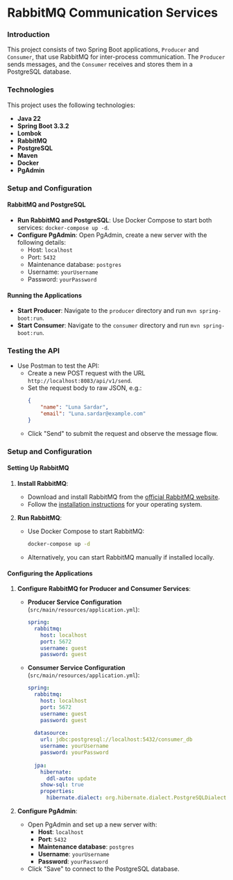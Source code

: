 # RabbitMQ Communication Services

### Introduction

This project consists of two Spring Boot applications, `Producer` and `Consumer`, that use RabbitMQ for inter-process communication. The `Producer` sends messages, and the `Consumer` receives and stores them in a PostgreSQL database.

### Technologies

This project uses the following technologies:

- **Java 22** 
- **Spring Boot 3.3.2** 
- **Lombok** 
- **RabbitMQ** 
- **PostgreSQL** 
- **Maven** 
- **Docker** 
- **PgAdmin** 

### Setup and Configuration

#### RabbitMQ and PostgreSQL

- **Run RabbitMQ and PostgreSQL**: Use Docker Compose to start both services: `docker-compose up -d`.
- **Configure PgAdmin**: Open PgAdmin, create a new server with the following details:
    - Host: `localhost`
    - Port: `5432`
    - Maintenance database: `postgres`
    - Username: `yourUsername`
    - Password: `yourPassword`

#### Running the Applications

- **Start Producer**: Navigate to the `producer` directory and run `mvn spring-boot:run`.
- **Start Consumer**: Navigate to the `consumer` directory and run `mvn spring-boot:run`.

### Testing the API

- Use Postman to test the API:
    - Create a new POST request with the URL `http://localhost:8083/api/v1/send`.
    - Set the request body to raw JSON, e.g.:
      ```json
      {
          "name": "Luna Sardar",
          "email": "Luna.sardar@example.com"
      }
      ```
    - Click "Send" to submit the request and observe the message flow.

### Setup and Configuration

#### Setting Up RabbitMQ

1. **Install RabbitMQ**:
    - Download and install RabbitMQ from the [official RabbitMQ website](https://www.rabbitmq.com/download.html).
    - Follow the [installation instructions](https://www.rabbitmq.com/docs/installation.html) for your operating system.

2. **Run RabbitMQ**:
    - Use Docker Compose to start RabbitMQ:
      ```bash
      docker-compose up -d
      ```
    - Alternatively, you can start RabbitMQ manually if installed locally.

#### Configuring the Applications

1. **Configure RabbitMQ for Producer and Consumer Services**:
    - **Producer Service Configuration** (`src/main/resources/application.yml`):
      ```yaml
      spring:
        rabbitmq:
          host: localhost
          port: 5672
          username: guest
          password: guest
      ```

    - **Consumer Service Configuration** (`src/main/resources/application.yml`):
      ```yaml
      spring:
        rabbitmq:
          host: localhost
          port: 5672
          username: guest
          password: guest
 
        datasource:
          url: jdbc:postgresql://localhost:5432/consumer_db
          username: yourUsername
          password: yourPassword
 
        jpa:
          hibernate:
            ddl-auto: update
          show-sql: true
          properties:
            hibernate.dialect: org.hibernate.dialect.PostgreSQLDialect
      ```

2. **Configure PgAdmin**:
    - Open PgAdmin and set up a new server with:
        - **Host**: `localhost`
        - **Port**: `5432`
        - **Maintenance database**: `postgres`
        - **Username**: `yourUsername`
        - **Password**: `yourPassword`
    - Click "Save" to connect to the PostgreSQL database.
